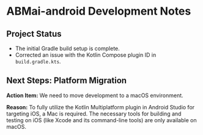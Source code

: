 # ABMai-android Development Notes

## Project Status
- The initial Gradle build setup is complete.
- Corrected an issue with the Kotlin Compose plugin ID in `build.gradle.kts`.

## Next Steps: Platform Migration
**Action Item:** We need to move development to a macOS environment.

**Reason:** To fully utilize the Kotlin Multiplatform plugin in Android Studio for targeting iOS, a Mac is required. The necessary tools for building and testing on iOS (like Xcode and its command-line tools) are only available on macOS.